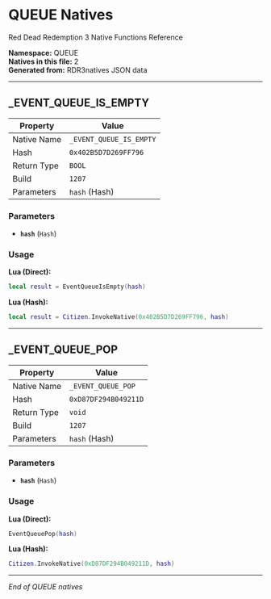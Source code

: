 # QUEUE Natives

Red Dead Redemption 3 Native Functions Reference

**Namespace:** QUEUE  
**Natives in this file:** 2  
**Generated from:** RDR3natives JSON data

---

## _EVENT_QUEUE_IS_EMPTY

| Property | Value |
|----------|-------|
| Native Name | `_EVENT_QUEUE_IS_EMPTY` |
| Hash | `0x402B5D7D269FF796` |
| Return Type | `BOOL` |
| Build | `1207` |
| Parameters | `hash` (Hash) |

### Parameters

- **`hash`** (`Hash`)

### Usage

**Lua (Direct):**
```lua
local result = EventQueueIsEmpty(hash)
```

**Lua (Hash):**
```lua
local result = Citizen.InvokeNative(0x402B5D7D269FF796, hash)
```


---

## _EVENT_QUEUE_POP

| Property | Value |
|----------|-------|
| Native Name | `_EVENT_QUEUE_POP` |
| Hash | `0xD87DF294B049211D` |
| Return Type | `void` |
| Build | `1207` |
| Parameters | `hash` (Hash) |

### Parameters

- **`hash`** (`Hash`)

### Usage

**Lua (Direct):**
```lua
EventQueuePop(hash)
```

**Lua (Hash):**
```lua
Citizen.InvokeNative(0xD87DF294B049211D, hash)
```


---

*End of QUEUE natives*
